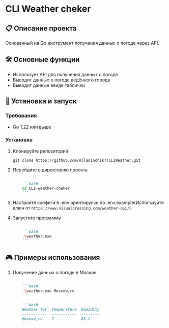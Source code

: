 # CLI Weather cheker

## 📋 Описание проекта

Основанный на Go инструмент получения данных о погоде через API.

## 🛠 Основные функции

- Использует API для получения данных о погоде
- Выводит данные о погоде ведённого города
- Выводит данные ввиде таблички

## 🚀 Установка и запуск

### Требования

- Go 1.22 или выше

### Установка

1. Клонируйте репозиторий

    `git clone https://github.com/Alladinchik7/CLIWeather.git`

2. Перейдите в директорию проекта

    ```markdown

        ```bash
        cd CLI-weather-cheker
        ```

3. Настройте конфиги в .env орентируясь по .env.example(Используйте ключ от `https://www.visualcrossing.com/weather-api/`)

4. Запустите программу

    ```markdown

        ```bash
        .\weather.exe
        ```

## 🎮 Примеры использования

1. Получение данных о погоде в Москве

    ```markdown

        ```bash
        .\weather.exe Moscow,ru
        ```

        ```bash
        Weather for  Temperature  Humidity
        -----------  -----------  --------
        Moscow,ru    7            63.2
        ```
